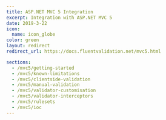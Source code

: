 ```yaml
---
title: ASP.NET MVC 5 Integration
excerpt: Integration with ASP.NET MVC 5
date: 2019-3-22
icon:
  name: icon_globe
color: green
layout: redirect
redirect_url: https://docs.fluentvalidation.net/mvc5.html

sections:
  - /mvc5/getting-started
  - /mvc5/known-limitations
  - /mvc5/clientside-validation
  - /mvc5/manual-validation
  - /mvc5/validator-customisation
  - /mvc5/validator-interceptors
  - /mvc5/rulesets
  - /mvc5/ioc
---
```

